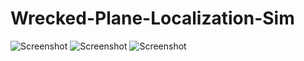 # Wrecked-Plane-Localization-Sim
![Screenshot](/figures/flow_figure.png")
![Screenshot](/figures/simulation_start.png")
![Screenshot](/figures/simulation_result.png")
